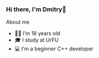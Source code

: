 ### Hi there, I'm Dmitry👋

About me

- 👨‍🎓 I’m 18 years old
- 🎓 I study at UrFU
- 💻 I'm a beginner C++ developer
